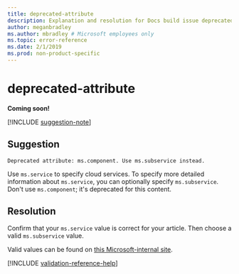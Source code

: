 ```yaml
---
title: deprecated-attribute
description: Explanation and resolution for Docs build issue deprecated-attribute
author: meganbradley
ms.author: mbradley # Microsoft employees only
ms.topic: error-reference
ms.date: 2/1/2019
ms.prod: non-product-specific
---
```

# deprecated-attribute

**Coming soon!**

[!INCLUDE [suggestion-note](includes/suggestion-note.md)]

## Suggestion

`Deprecated attribute: ms.component. Use ms.subservice instead.`

Use `ms.service` to specify cloud services. To specify more detailed information about `ms.service`, you can optionally specify `ms.subservice`. Don't use `ms.component`; it's deprecated for this content.

## Resolution

Confirm that your `ms.service` value is correct for your article. Then choose a valid `ms.subservice` value.

Valid values can be found on [this Microsoft-internal site](https://docsmetadatatool.azurewebsites.net/whitelists).

<!--make sure to add this file to your includes folder and verify the path-->
[!INCLUDE [validation-reference-help](includes/validation-reference-help.md)]
